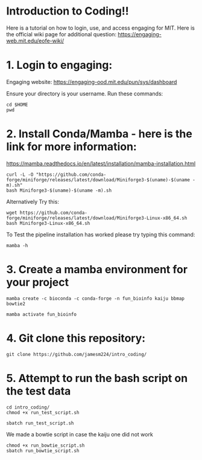 # Introduction to Coding!!
Here is a tutorial on how to login, use, and access engaging for MIT.
Here is the official wiki page for additional question: https://engaging-web.mit.edu/eofe-wiki/

# 1. Login to engaging:

Engaging website: https://engaging-ood.mit.edu/pun/sys/dashboard

Ensure your directory is your username. Run these commands:
```
cd $HOME
pwd
```

# 2. Install Conda/Mamba - here is the link for more information: 
https://mamba.readthedocs.io/en/latest/installation/mamba-installation.html
```
curl -L -O "https://github.com/conda-forge/miniforge/releases/latest/download/Miniforge3-$(uname)-$(uname -m).sh"
bash Miniforge3-$(uname)-$(uname -m).sh
```
Alternatively Try this:
```
wget https://github.com/conda-forge/miniforge/releases/latest/download/Miniforge3-Linux-x86_64.sh
bash Miniforge3-Linux-x86_64.sh
```

To Test the pipeline installation has worked please try typing this command:
```
mamba -h
```
# 3. Create a mamba environment for your project
```
mamba create -c bioconda -c conda-forge -n fun_bioinfo kaiju bbmap bowtie2

mamba activate fun_bioinfo
```

# 4. Git clone this repository:

```
git clone https://github.com/jamesm224/intro_coding/
```

# 5. Attempt to run the bash script on the test data

```
cd intro_coding/
chmod +x run_test_script.sh
```

```
sbatch run_test_script.sh
```

We made a bowtie script in case the kaiju one did not work
```
chmod +x run_bowtie_script.sh
sbatch run_bowtie_script.sh
```








